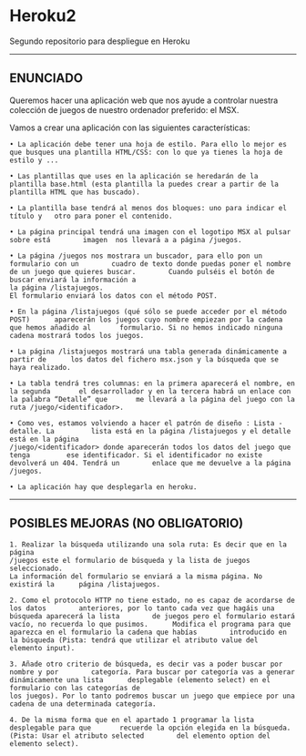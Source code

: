 # Heroku2
Segundo repositorio para despliegue en Heroku


-----------------------------------------------------
ENUNCIADO
-----------------------------------------------------

Queremos hacer una aplicación web que nos ayude a controlar nuestra colección de juegos de nuestro ordenador preferido: el MSX.

Vamos a crear una aplicación con las siguientes características:

    • La aplicación debe tener una hoja de estilo. Para ello lo mejor es que busques una plantilla HTML/CSS: con lo que ya tienes la hoja de estilo y ...

    • Las plantillas que uses en la aplicación se heredarán de la plantilla base.html (esta plantilla la puedes crear a partir de la plantilla HTML que has buscado).

    • La plantilla base tendrá al menos dos bloques: uno para indicar el título y 	otro para poner el contenido.

    • La página principal tendrá una imagen con el logotipo MSX al pulsar sobre está 		imagen  nos llevará a a página /juegos.

    • La página /juegos nos mostrara un buscador, para ello pon un formulario con un 		cuadro de texto donde puedas poner el nombre de un juego que quieres buscar. 		Cuando pulséis el botón de buscar enviará la información a 
	la página /listajuegos. 
	El formulario enviará los datos con el método POST.

    • En la página /listajuegos (qué sólo se puede acceder por el método POST) 		aparecerán los juegos cuyo nombre empiezan por la cadena que hemos añadido al 		formulario. Si no hemos indicado ninguna cadena mostrará todos los juegos.

    • La página /listajuegos mostrará una tabla generada dinámicamente a partir de 		los datos del fichero msx.json y la búsqueda que se haya realizado.

    • La tabla tendrá tres columnas: en la primera aparecerá el nombre, en la segunda 		el desarrollador y en la tercera habrá un enlace con la palabra “Detalle” que 		me llevará a la página del juego con la ruta /juego/<identificador>.

    • Como ves, estamos volviendo a hacer el patrón de diseño : Lista - detalle. La 		lista está en la página /listajuegos y el detalle está en la página 
	/juego/<identificador> donde aparecerán todos los datos del juego que tenga 		ese identificador. Si el identificador no existe devolverá un 404. Tendrá un 		enlace que me devuelve a la página /juegos.

    • La aplicación hay que desplegarla en heroku.

-----------------------------------------------------
POSIBLES MEJORAS (NO OBLIGATORIO)
-----------------------------------------------------

    1. Realizar la búsqueda utilizando una sola ruta: Es decir que en la página 
	/juegos este el formulario de búsqueda y la lista de juegos seleccionado. 
	La información del formulario se enviará a la misma página. No existirá la 		página /listajuegos.

    2. Como el protocolo HTTP no tiene estado, no es capaz de acordarse de los datos 		anteriores, por lo tanto cada vez que hagáis una búsqueda aparecerá la lista 		de juegos pero el formulario estará vacío, no recuerda lo que pusimos. 		Modifica el programa para que aparezca en el formulario la cadena que habías 		introducido en la búsqueda (Pista: tendrá que utilizar el atributo value del 		elemento input).

    3. Añade otro criterio de búsqueda, es decir vas a poder buscar por nombre y por 		categoría. Para buscar por categoría vas a generar dinámicamente una lista 		desplegable (elemento select) en el formulario con las categorías de 
	los juegos). Por lo tanto podremos buscar un juego que empiece por una 
	cadena de una determinada categoría.

    4. De la misma forma que en el apartado 1 programar la lista desplegable para que 		recuerde la opción elegida en la búsqueda. (Pista: Usar el atributo selected 		del elemento option del elemento select).
